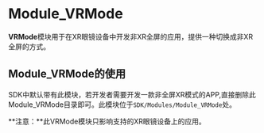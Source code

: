 # Module_VRMode
**VRMode**模块用于在XR眼镜设备中开发非XR全屏的应用，提供一种切换成非XR全屏的方式。


## Module_VRMode的使用

SDK中默认带有此模块，若开发者需要开发一款非全屏XR模式的APP,直接删除此Module_VRMode目录即可。此模块位于`SDK/Modules/Module_VRMode`处。

**注意：**此VRMode模块只影响支持的XR眼镜设备上的应用。